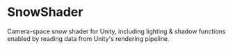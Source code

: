 # SnowShader
Camera-space snow shader for Unity, including lighting &amp; shadow functions enabled by reading data from Unity's rendering pipeline.
